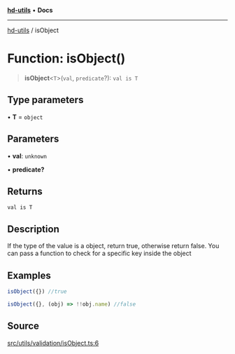 [**hd-utils**](../README.md) • **Docs**

***

[hd-utils](../globals.md) / isObject

# Function: isObject()

> **isObject**\<`T`\>(`val`, `predicate`?): `val is T`

## Type parameters

• **T** = `object`

## Parameters

• **val**: `unknown`

• **predicate?**

## Returns

`val is T`

## Description

If the type of the value is a object, return true, otherwise return false. You can pass a function to check for a specific key inside the object

## Examples

```ts
isObject({}) //true
```

```ts
isObject({}, (obj) => !!obj.name) //false
```

## Source

[src/utils/validation/isObject.ts:6](https://github.com/AhmadHddad/h-utils/blob/f7bb9ae71f981ffef49079271b9540862594b7e6/src/utils/validation/isObject.ts#L6)
